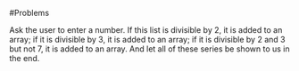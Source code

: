 #Problems

Ask the user to enter a number. If this list is divisible by 2, it is added to an array; if it is divisible by 3, it is added to an array; if it is divisible by 2 and 3 but not 7, it is added to an array. And let all of these series be shown to us in the end.